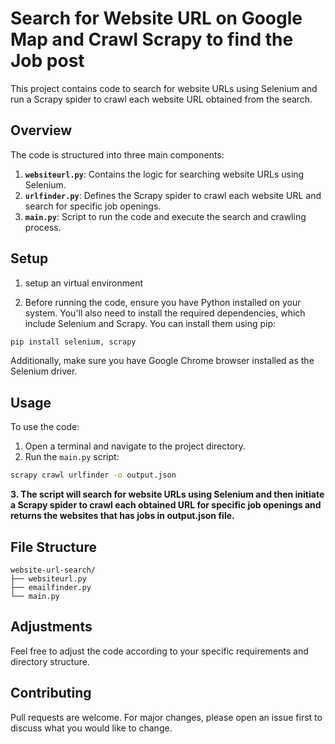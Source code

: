 
# Search for Website URL on Google Map and Crawl Scrapy to find the Job post

This project contains code to search for website URLs using Selenium and run a Scrapy spider to crawl each website URL obtained from the search.

## Overview

The code is structured into three main components:

1. **`websiteurl.py`**: Contains the logic for searching website URLs using Selenium.
2. **`urlfinder.py`**: Defines the Scrapy spider to crawl each website URL and search for specific job openings.
3. **`main.py`**: Script to run the code and execute the search and crawling process.

## Setup

1) setup an virtual environment

2) Before running the code, ensure you have Python installed on your system. You'll also need to install the required dependencies, which include Selenium and Scrapy. You can install them using pip:

```bash
pip install selenium, scrapy
```

Additionally, make sure you have Google Chrome browser installed as the Selenium driver.

## Usage

To use the code:

1. Open a terminal and navigate to the project directory.
2. Run the `main.py` script:

```bash
scrapy crawl urlfinder -o output.json
```

**3. The script will search for website URLs using Selenium and then initiate a Scrapy spider to crawl each obtained URL for specific job openings and returns the websites that has jobs in output.json file.**

## File Structure

```
website-url-search/
├── websiteurl.py
├── emailfinder.py
└── main.py
```

## Adjustments

Feel free to adjust the code according to your specific requirements and directory structure.

## Contributing

Pull requests are welcome. For major changes, please open an issue first to discuss what you would like to change.

